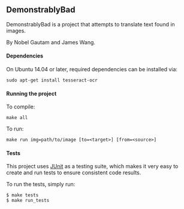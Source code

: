 DemonstrablyBad
---------------

DemonstrablyBad is a project that attempts to translate text found in images.

By Nobel Gautam and James Wang.

#### Dependencies
On Ubuntu 14.04 or later, required dependencies can be installed via:

`sudo apt-get install tesseract-ocr`

#### Running the project
To compile:

`make all`

To run:

`make run img=path/to/image [to=<target>] [from=<source>]`

#### Tests
This project uses [JUnit](http://junit.org/) as a testing suite, which makes it very easy to
create and run tests to ensure consistent code results.

To run the tests, simply run:
```
$ make tests
$ make run_tests
```
